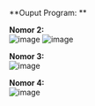 **Ouput Program: **

**Nomor 2:**<br>
![image](https://github.com/Jojoium/UTS_Lab5_OOP/assets/114537894/d17726d1-9e85-4d15-8e8f-978d7d1255f5)
![image](https://github.com/Jojoium/UTS_Lab5_OOP/assets/114537894/c299563a-05c0-449d-ab70-74a34c7dcc18)

**Nomor 3:**<br>
![image](https://github.com/Jojoium/UTS_Lab5_OOP/assets/114537894/730dc91a-56f1-44f2-9f5a-a4667ddce65f)

**Nomor 4:**<br>
![image](https://github.com/Jojoium/UTS_Lab5_OOP/assets/114537894/17fb2440-639e-473b-9cec-bcb7b6cf3e54)

